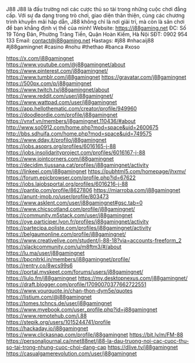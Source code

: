 J88
J88 là đấu trường nơi các cược thủ so tài trong những cuộc chơi đẳng cấp. Với sự đa dạng trong trò chơi, giao diện thân thiện, cùng các chương trình khuyến mãi hấp dẫn, J88 không chỉ là nơi giải trí, mà còn là sân chơi để bạn khẳng định vị thế của mình!
Website: https://j88gaming.net
ĐC: Số 19 Tông Đản, Phường Tràng Tiền, Quận Hoàn Kiếm, Hà Nội
SĐT: 0902 954 133
Email: contact@j88gaming.net
Hastags: #j88 #nhacaij88 #j88gamingnet #casino #nohu #thethao #banca #xoso

https://x.com/j88gamingnet
https://www.youtube.com/@j88gamingnet/about
https://www.pinterest.com/j88gamingnet/
https://www.tumblr.com/j88gamingnet
https://gravatar.com/j88gamingnet
https://500px.com/p/j88gamingnet
https://www.twitch.tv/j88gamingnet/about
https://www.reddit.com/user/j88gamingnet/
https://www.wattpad.com/user/j88gamingnet
https://app.hellothematic.com/creator/profile/949960
https://doodleordie.com/profile/j88gamingnet
https://vnxf.vn/members/j8gamingnet.110436/#about
http://www.so0912.com/home.php?mod=space&uid=2600675
http://bbs.sdhuifa.com/home.php?mod=space&uid=749575
https://www.dday.it/profilo/j88gamingnet
https://jobs.asoprs.org/profiles/6016165-j-88
https://jobs.insolidarityproject.com/profiles/6016167-j-88
https://www.jointcorners.com/j88gamingnet
https://decidim.tjussana.cat/profiles/j88gamingnet/activity
https://linkeei.com/j88gamingnet
https://pubhtml5.com/homepage/jhxmv/
https://forum.epicbrowser.com/profile.php?id=67622
https://jobs.lajobsportal.org/profiles/6016216-j-88
https://pantip.com/profile/8627806
https://miarroba.com/j88gamingnet
https://anunt-imob.ro/user/profile/803473
https://www.asklent.com/user/j88gamingnet#gsc.tab=0
https://www.chicscotland.com/profile/j88gamingnet/
https://community.m5stack.com/user/j88gamingnet
https://oye.participer.lyon.fr/profiles/j88gamingnet/activity
https://partecipa.poliste.com/profiles/j88gamingnet/activity
https://belgaumonline.com/profile/j88gamingnet/
https://www.creativelive.com/student/j-88-18?via=accounts-freeform_2
https://slackcommunity.com/u/m8ftm3/#/about
https://lu.ma/user/j88gamingnet
https://bpcnitrkl.in/members/j88gamingnet/profile/
https://rentry.co/8wcs99s6
https://portal.myskeet.com/forums/users/j88gamingnet/
https://liulo.fm/j88gamingnet
https://my.desktopnexus.com/j88gamingnet/
https://draft.blogger.com/profile/17090070377662722551
https://www.yourquote.in/chan-thon-dym5e/quotes
https://listium.com/@j88gamingnet
https://tomes.tchncs.de/user/j88gamingnet
https://www.myebook.com/user_profile.php?id=j88gamingnet
https://www.remotehub.com/j.88
https://stepik.org/users/1015244741/profile
https://hackaday.io/j88gamingnet
https://www.clickasnap.com/profile/j88gamingnet
https://bit.ly/m/FM-88
https://personaljournal.ca/nnet88net/j88-la-dau-truong-noi-cac-cuoc-thu-so-tai-trong-nhung-cuoc-choi-dang-cap
https://dlive.tv/j88gamingnet
https://casualgamerevolution.com/user/j88gamingnet
